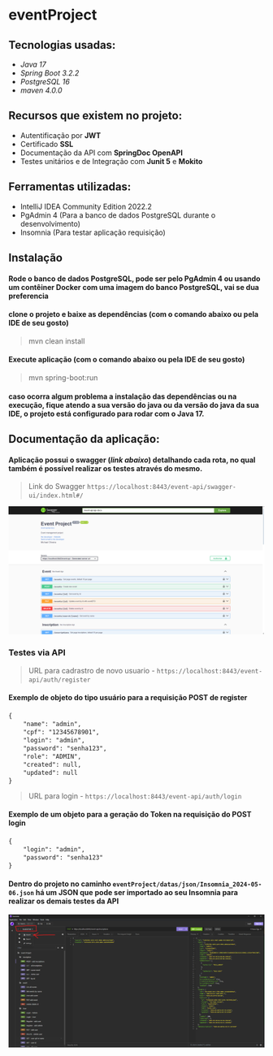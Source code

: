 # eventProject

## Tecnologias usadas:

* *Java 17*
* *Spring Boot 3.2.2*
* *PostgreSQL 16*
* *maven 4.0.0*

## Recursos que existem no projeto:

* Autentificação por __JWT__
* Certificado __SSL__
* Documentação da API com __SpringDoc OpenAPI__
* Testes unitários e de Integração com __Junit 5__ e __Mokito__

## Ferramentas utilizadas:

* IntelliJ IDEA Community Edition 2022.2
* PgAdmin 4 (Para a banco de dados PostgreSQL durante o desenvolvimento)
* Insomnia (Para testar aplicação requisição)

## Instalação

#### Rode o banco de dados PostgreSQL, pode ser pelo PgAdmin 4 ou usando um contêiner Docker com uma imagem do banco PostgreSQL, vai se dua preferencia 

#### clone o projeto e baixe as dependências (com o comando abaixo ou pela IDE de seu gosto)

> mvn clean install

#### Execute aplicação (com o comando abaixo ou pela IDE de seu gosto)

> mvn spring-boot:run

#### __caso ocorra algum problema a instalação das dependências ou na execução__, fique atendo a sua versão do java ou da versão do java da sua IDE, o projeto está configurado para rodar com o __Java 17__.


## Documentação da aplicação:

#### Aplicação possui o swagger (*link abaixo*) detalhando cada rota, no qual também é possível realizar os testes através do mesmo.

> Link do Swagger `https://localhost:8443/event-api/swagger-ui/index.html#/`


![](datas/images/swaggar_2024-05-06%20210735.png)


### Testes via API

> URL para cadrastro de novo usuario -  `https://localhost:8443/event-api/auth/register` 

#### Exemplo de objeto do tipo usuário para a requisição POST de __register__

```
{
	"name": "admin",
	"cpf": "12345678901",
	"login": "admin",
	"password": "senha123",
	"role": "ADMIN",
	"created": null,
	"updated": null
}
```

> URL para login - `https://localhost:8443/event-api/auth/login`

#### Exemplo de um objeto para a geração do Token na requisição do POST __login__

```
{
	"login": "admin",
	"password": "senha123" 
}
```

#### Dentro do projeto no caminho `eventProject/datas/json/Insomnia_2024-05-06.json` há um JSON que pode ser importado ao seu __**Insomnia**__ para realizar os demais testes da API

 
![](datas/images/import_json_insomia.png)

